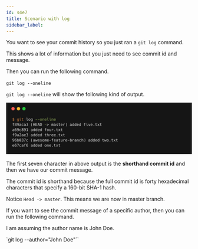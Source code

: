 ```yaml
---
id: s4e7
title: Scenario with log
sidebar_label:
---
```




You want to see your commit history so you just ran a `git log` command.

This shows a lot of information but you just need to see commit id and message.

Then you can run the following command.

`git log --oneline`


`git log --oneline` will show the following kind of output.

![xxx](https://raw.githubusercontent.com/ChickenKyiv/awesome-git-article/master/img/commands/01-log.png)

The first seven character in above output is the **shorthand commit id** and then we have our commit message.

The commit id is shorthand because the full commit id is forty hexadecimal characters that specify a 160-bit SHA-1 hash.

Notice `Head -> master`.
This means we are now in master branch.

If you want to see the commit message of a specific author, then you can run the following command.

I am assuming the author name is John Doe.

`git log --author="John Doe"``
